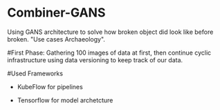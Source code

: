 # Combiner-GANS
Using GANS architecture to solve how broken object did look like before broken. "Use cases Archaeology".

#First Phase:
Gathering 100 images of data at first, then continue cyclic infrastructure using data versioning to keep track of our data.

#Used Frameworks
- KubeFlow for pipelines

- Tensorflow for model archetcture

